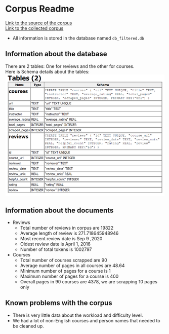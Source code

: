 # Corpus Readme

[Link to the source of the corpus](https://www.coursera.org/) <br>
[Link to the collected corpus](https://github.ubc.ca/dinganc/COLX_523_team4/blob/master/src/d2.db)
- All information is stored in the database named `db_filtered.db`

## Information about the database
There are 2 tables: One for reviews and the other for courses.<br>
Here is Schema details about the tables:<br>
![](img/db_tables.png)


## Information about the documents
- Reviews
    - Total number of reviews in corpus are 19822
    - Average length of review is 271.718645948946
    - Most recent review date is Sep 9 ,2020
    - Oldest review date is April 1, 2016
    - Number of total tokens is 1002797
- Courses
    - Total number of courses scrapped are 90
    - Average number of pages in all courses are 48.64
    - Minimum number of pages for a course is 1 
    - Maximum number of pages for a course is 400
    - Overall pages in 90 courses are 4378, we are scrapping 10 pages only 

## Known problems with the corpus
- There is very little data about the workload and difficulty level.
- We had a lot of non-English courses and person names that needed to be cleaned up.  

